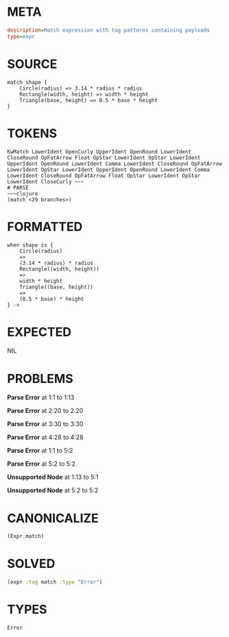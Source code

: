 # META
~~~ini
description=Match expression with tag patterns containing payloads
type=expr
~~~
# SOURCE
~~~roc
match shape {
    Circle(radius) => 3.14 * radius * radius
    Rectangle(width, height) => width * height
    Triangle(base, height) => 0.5 * base * height
}
~~~
# TOKENS
~~~text
KwMatch LowerIdent OpenCurly UpperIdent OpenRound LowerIdent CloseRound OpFatArrow Float OpStar LowerIdent OpStar LowerIdent UpperIdent OpenRound LowerIdent Comma LowerIdent CloseRound OpFatArrow LowerIdent OpStar LowerIdent UpperIdent OpenRound LowerIdent Comma LowerIdent CloseRound OpFatArrow Float OpStar LowerIdent OpStar LowerIdent CloseCurly ~~~
# PARSE
~~~clojure
(match <29 branches>)
~~~
# FORMATTED
~~~roc
when shape is {
	Circle(radius)
	=>
	(3.14 * radius) * radius
	Rectangle((width, height))
	=>
	width * height
	Triangle((base, height))
	=>
	(0.5 * base) * height
} -> 
~~~
# EXPECTED
NIL
# PROBLEMS
**Parse Error**
at 1:1 to 1:13

**Parse Error**
at 2:20 to 2:20

**Parse Error**
at 3:30 to 3:30

**Parse Error**
at 4:28 to 4:28

**Parse Error**
at 1:1 to 5:2

**Parse Error**
at 5:2 to 5:2

**Unsupported Node**
at 1:13 to 5:1

**Unsupported Node**
at 5:2 to 5:2

# CANONICALIZE
~~~clojure
(Expr.match)
~~~
# SOLVED
~~~clojure
(expr :tag match :type "Error")
~~~
# TYPES
~~~roc
Error
~~~
